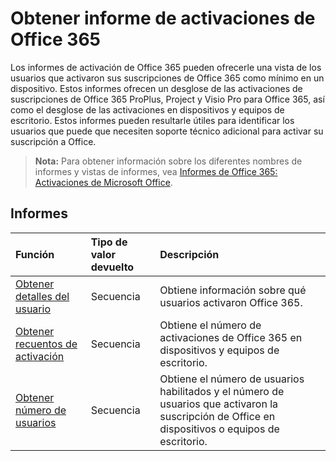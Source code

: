 # <a name="office-365-activations-reports"></a>Obtener informe de activaciones de Office 365

Los informes de activación de Office 365 pueden ofrecerle una vista de los usuarios que activaron sus suscripciones de Office 365 como mínimo en un dispositivo. Estos informes ofrecen un desglose de las activaciones de suscripciones de Office 365 ProPlus, Project y Visio Pro para Office 365, así como el desglose de las activaciones en dispositivos y equipos de escritorio. Estos informes pueden resultarle útiles para identificar los usuarios que puede que necesiten soporte técnico adicional para activar su suscripción a Office.

> **Nota:** Para obtener información sobre los diferentes nombres de informes y vistas de informes, vea [Informes de Office 365: Activaciones de Microsoft Office]((https://support.office.com/client/Office-activations-87c24ae2-82e0-4d1e-be01-c3bcc3f18c60)).

## <a name="reports"></a>Informes
| Función                                 | Tipo de valor devuelto | Descripción                              |
| :--------------------------------------- | :---------- | :--------------------------------------- |
| [Obtener detalles del usuario](../api/reportroot_getoffice365activationsuserdetail.md) | Secuencia      | Obtiene información sobre qué usuarios activaron Office 365. |
| [Obtener recuentos de activación](../api/reportroot_getoffice365activationcounts.md) | Secuencia      | Obtiene el número de activaciones de Office 365 en dispositivos y equipos de escritorio. |
| [Obtener número de usuarios](../api/reportroot_getoffice365activationsusercounts.md) | Secuencia      | Obtiene el número de usuarios habilitados y el número de usuarios que activaron la suscripción de Office en dispositivos o equipos de escritorio. |
